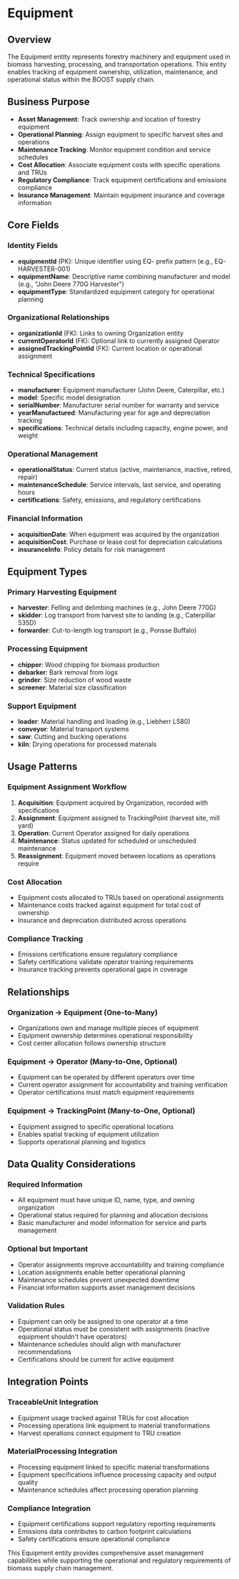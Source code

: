 # Equipment

## Overview
The Equipment entity represents forestry machinery and equipment used in biomass harvesting, processing, and transportation operations. This entity enables tracking of equipment ownership, utilization, maintenance, and operational status within the BOOST supply chain.

## Business Purpose
- **Asset Management**: Track ownership and location of forestry equipment
- **Operational Planning**: Assign equipment to specific harvest sites and operations
- **Maintenance Tracking**: Monitor equipment condition and service schedules
- **Cost Allocation**: Associate equipment costs with specific operations and TRUs
- **Regulatory Compliance**: Track equipment certifications and emissions compliance
- **Insurance Management**: Maintain equipment insurance and coverage information

## Core Fields

### Identity Fields
- **equipmentId** (PK): Unique identifier using EQ- prefix pattern (e.g., EQ-HARVESTER-001)
- **equipmentName**: Descriptive name combining manufacturer and model (e.g., "John Deere 770G Harvester")
- **equipmentType**: Standardized equipment category for operational planning

### Organizational Relationships
- **organizationId** (FK): Links to owning Organization entity
- **currentOperatorId** (FK): Optional link to currently assigned Operator
- **assignedTrackingPointId** (FK): Current location or operational assignment

### Technical Specifications
- **manufacturer**: Equipment manufacturer (John Deere, Caterpillar, etc.)
- **model**: Specific model designation
- **serialNumber**: Manufacturer serial number for warranty and service
- **yearManufactured**: Manufacturing year for age and depreciation tracking
- **specifications**: Technical details including capacity, engine power, and weight

### Operational Management
- **operationalStatus**: Current status (active, maintenance, inactive, retired, repair)
- **maintenanceSchedule**: Service intervals, last service, and operating hours
- **certifications**: Safety, emissions, and regulatory certifications

### Financial Information
- **acquisitionDate**: When equipment was acquired by the organization
- **acquisitionCost**: Purchase or lease cost for depreciation calculations
- **insuranceInfo**: Policy details for risk management

## Equipment Types

### Primary Harvesting Equipment
- **harvester**: Felling and delimbing machines (e.g., John Deere 770G)
- **skidder**: Log transport from harvest site to landing (e.g., Caterpillar 535D)
- **forwarder**: Cut-to-length log transport (e.g., Ponsse Buffalo)

### Processing Equipment
- **chipper**: Wood chipping for biomass production
- **debarker**: Bark removal from logs
- **grinder**: Size reduction of wood waste
- **screener**: Material size classification

### Support Equipment
- **loader**: Material handling and loading (e.g., Liebherr L580)
- **conveyor**: Material transport systems
- **saw**: Cutting and bucking operations
- **kiln**: Drying operations for processed materials

## Usage Patterns

### Equipment Assignment Workflow
1. **Acquisition**: Equipment acquired by Organization, recorded with specifications
2. **Assignment**: Equipment assigned to TrackingPoint (harvest site, mill yard)
3. **Operation**: Current Operator assigned for daily operations
4. **Maintenance**: Status updated for scheduled or unscheduled maintenance
5. **Reassignment**: Equipment moved between locations as operations require

### Cost Allocation
- Equipment costs allocated to TRUs based on operational assignments
- Maintenance costs tracked against equipment for total cost of ownership
- Insurance and depreciation distributed across operations

### Compliance Tracking
- Emissions certifications ensure regulatory compliance
- Safety certifications validate operator training requirements
- Insurance tracking prevents operational gaps in coverage

## Relationships

### Organization → Equipment (One-to-Many)
- Organizations own and manage multiple pieces of equipment
- Equipment ownership determines operational responsibility
- Cost center allocation follows ownership structure

### Equipment → Operator (Many-to-One, Optional)
- Equipment can be operated by different operators over time
- Current operator assignment for accountability and training verification
- Operator certifications must match equipment requirements

### Equipment → TrackingPoint (Many-to-One, Optional)
- Equipment assigned to specific operational locations
- Enables spatial tracking of equipment utilization
- Supports operational planning and logistics

## Data Quality Considerations

### Required Information
- All equipment must have unique ID, name, type, and owning organization
- Operational status required for planning and allocation decisions
- Basic manufacturer and model information for service and parts management

### Optional but Important
- Operator assignments improve accountability and training compliance
- Location assignments enable better operational planning
- Maintenance schedules prevent unexpected downtime
- Financial information supports asset management decisions

### Validation Rules
- Equipment can only be assigned to one operator at a time
- Operational status must be consistent with assignments (inactive equipment shouldn't have operators)
- Maintenance schedules should align with manufacturer recommendations
- Certifications should be current for active equipment

## Integration Points

### TraceableUnit Integration
- Equipment usage tracked against TRUs for cost allocation
- Processing operations link equipment to material transformations
- Harvest operations connect equipment to TRU creation

### MaterialProcessing Integration
- Processing equipment linked to specific material transformations
- Equipment specifications influence processing capacity and output quality
- Maintenance schedules affect processing operation planning

### Compliance Integration
- Equipment certifications support regulatory reporting requirements
- Emissions data contributes to carbon footprint calculations
- Safety certifications ensure operational compliance

This Equipment entity provides comprehensive asset management capabilities while supporting the operational and regulatory requirements of biomass supply chain management.